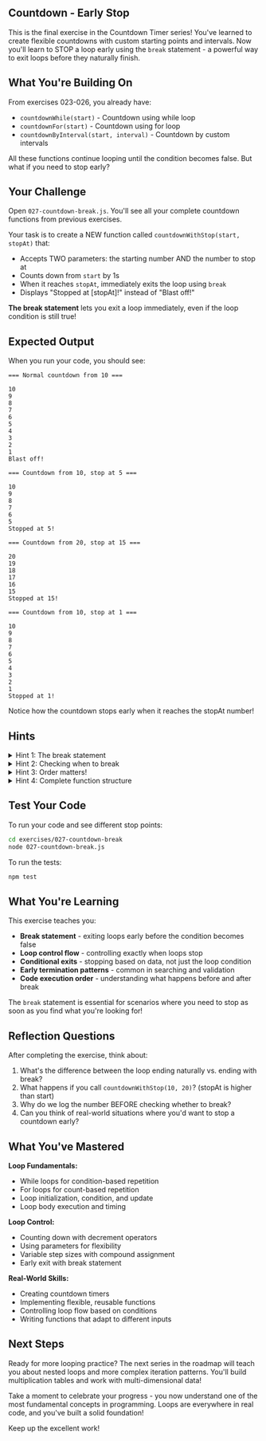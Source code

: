 ## Countdown - Early Stop

This is the final exercise in the Countdown Timer series! You've learned to create flexible countdowns with custom starting points and intervals. Now you'll learn to STOP a loop early using the `break` statement - a powerful way to exit loops before they naturally finish.

## What You're Building On

From exercises 023-026, you already have:
- `countdownWhile(start)` - Countdown using while loop
- `countdownFor(start)` - Countdown using for loop
- `countdownByInterval(start, interval)` - Countdown by custom intervals

All these functions continue looping until the condition becomes false. But what if you need to stop early?

## Your Challenge

Open `027-countdown-break.js`. You'll see all your complete countdown functions from previous exercises.

Your task is to create a NEW function called `countdownWithStop(start, stopAt)` that:
- Accepts TWO parameters: the starting number AND the number to stop at
- Counts down from `start` by 1s
- When it reaches `stopAt`, immediately exits the loop using `break`
- Displays "Stopped at [stopAt]!" instead of "Blast off!"

**The break statement** lets you exit a loop immediately, even if the loop condition is still true!

## Expected Output

When you run your code, you should see:
```
=== Normal countdown from 10 ===

10
9
8
7
6
5
4
3
2
1
Blast off!

=== Countdown from 10, stop at 5 ===

10
9
8
7
6
5
Stopped at 5!

=== Countdown from 20, stop at 15 ===

20
19
18
17
16
15
Stopped at 15!

=== Countdown from 10, stop at 1 ===

10
9
8
7
6
5
4
3
2
1
Stopped at 1!
```

Notice how the countdown stops early when it reaches the stopAt number!

## Hints

<details>
<summary>Hint 1: The break statement</summary>

The `break` statement immediately exits the current loop:

```javascript
while (condition) {
  console.log("This runs");

  if (someReason) {
    break;  // Exit the loop right now!
  }

  console.log("This might not run if we broke above");
}
console.log("This runs after the loop exits");
```

As soon as JavaScript encounters `break`, it jumps out of the loop entirely and continues with the code after the loop.

</details>

<details>
<summary>Hint 2: Checking when to break</summary>

Inside your loop, after logging the number, check if you've reached the stop point:

```javascript
while (count >= 1) {
  console.log(count);

  if (count === stopAt) {
    break;  // Exit loop when we reach stopAt
  }

  count--;
}
```

This ensures you display the stop number before exiting!

</details>

<details>
<summary>Hint 3: Order matters!</summary>

The order of operations in the loop is important:

```javascript
// CORRECT - shows the stop number
console.log(count);  // Display first
if (count === stopAt) {
  break;  // Then check and exit
}
count--;

// WRONG - doesn't show the stop number
if (count === stopAt) {
  break;  // Exit before displaying
}
console.log(count);  // Never reaches here if we break
```

Log the number BEFORE checking whether to break!

</details>

<details>
<summary>Hint 4: Complete function structure</summary>

Here's the complete structure:

```javascript
export function countdownWithStop(start, stopAt) {
  let count = start;

  while (count >= 1) {
    console.log(count);  // Display the number

    if (count === stopAt) {  // Check if we should stop
      break;  // Exit the loop immediately
    }

    count--;  // Decrease (only runs if we didn't break)
  }

  console.log(`Stopped at ${stopAt}!`);  // Show where we stopped
}
```

The key is: log, check, break, decrease!

</details>

## Test Your Code

To run your code and see different stop points:
```bash
cd exercises/027-countdown-break
node 027-countdown-break.js
```

To run the tests:
```bash
npm test
```

## What You're Learning

This exercise teaches you:
- **Break statement** - exiting loops early before the condition becomes false
- **Loop control flow** - controlling exactly when loops stop
- **Conditional exits** - stopping based on data, not just the loop condition
- **Early termination patterns** - common in searching and validation
- **Code execution order** - understanding what happens before and after break

The `break` statement is essential for scenarios where you need to stop as soon as you find what you're looking for!

## Reflection Questions

After completing the exercise, think about:
1. What's the difference between the loop ending naturally vs. ending with break?
2. What happens if you call `countdownWithStop(10, 20)`? (stopAt is higher than start)
3. Why do we log the number BEFORE checking whether to break?
4. Can you think of real-world situations where you'd want to stop a countdown early?

## What You've Mastered

**Loop Fundamentals:**
- While loops for condition-based repetition
- For loops for count-based repetition
- Loop initialization, condition, and update
- Loop body execution and timing

**Loop Control:**
- Counting down with decrement operators
- Using parameters for flexibility
- Variable step sizes with compound assignment
- Early exit with break statement

**Real-World Skills:**
- Creating countdown timers
- Implementing flexible, reusable functions
- Controlling loop flow based on conditions
- Writing functions that adapt to different inputs

## Next Steps

Ready for more looping practice? The next series in the roadmap will teach you about nested loops and more complex iteration patterns. You'll build multiplication tables and work with multi-dimensional data!

Take a moment to celebrate your progress - you now understand one of the most fundamental concepts in programming. Loops are everywhere in real code, and you've built a solid foundation!

Keep up the excellent work!


